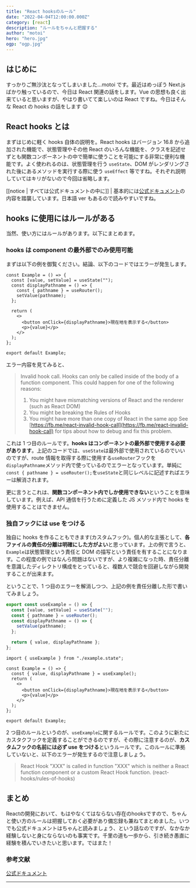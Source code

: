```yaml
---
title: "React hooksのルール"
date: "2022-04-04T12:00:00.000Z"
category: [react]
description: "ルールをちゃんと把握する"
author: "motoi"
hero: "hero.jpg"
ogp: "ogp.jpg"
---
```


## はじめに

すっかりご無沙汰となってしまいました…motoi です。最近はめっぽう Next.js ばかり触っているので、今日は React 関連の話をします。Vue の思想も良く出来ていると思いますが、やはり書いてて楽しいのは React ですね。今日はそんな React の hooks の話をします 😌

## React hooks とは

まずはじめに軽く hooks 自体の説明を。React hooks はバージョン 16.8 から追加された機能で、状態管理やその他 React のいろんな機能を、クラスを記述せずとも関数コンポーネントの中で簡単に使うことを可能にする非常に便利な機能です。よく使われるのは、状態管理を行う `useState`、DOM がレンダリングされた後にあるメソッドを実行する際に使う `useEffect` 等ですね。それぞれ説明していてはキリがないので今回は省略します。

[[notice | すべては公式ドキュメントの中に]]
| 基本的には[公式ドキュメント](https://ja.reactjs.org/docs/hooks-intro.html)の内容を踏襲しています。日本語 ver もあるので読みやすいですね。

## hooks に使用にはルールがある

当然、使い方にはルールがあります。以下にまとめます。

### hooks は component の最外部でのみ使用可能

まずは以下の例を御覧ください。結論、以下のコードではエラーが発生します。

```typescript:title=example.tsx
const Example = () => {
  const [value, setValue] = useState("");
  const displayPathname = () => {
    const { pathname } = useRouter();
    setValue(pathname);
  };

  return (
    <>
      <button onClick={displayPathname}>現在地を表示する</button>
      <p>{value}</p>
    </>
  );
};

export default Example;
```

エラー内容を見てみると、

> Invalid hook call. Hooks can only be called inside of the body of a function component. This could happen for one of the following reasons:
>
> 1. You might have mismatching versions of React and the renderer (such as React DOM)
> 2. You might be breaking the Rules of Hooks
> 3. You might have more than one copy of React in the same app
>    See [https://fb.me/react-invalid-hook-call](https://fb.me/react-invalid-hook-call) for tips about how to debug and fix this problem.

これは 1 つ目のルールです。**hooks はコンポーネントの最外部で使用する必要があります**。上記のコードでは、`useState`は最外部で使用されているのでいいのですが、route 情報を取得する際に使用する`useRouter`フックを`displayPathname`メソッド内で使っているのでエラーとなっています。単純に`const { pathname } = useRouter();`を`useState`と同じレベルに記述すればエラーは解消されます。

更に言うとこれは、**関数コンポーネント内でしか使用できない**ということを意味しています。例えば、API 通信を行うために定義した JS メソッド内で hooks を使用することはできません。

### 独自フックには use をつける

独自に hooks を作ることもできます(カスタムフック)。個人的な主張として、**各ファイルの責任の分離は明確にした方がよい**と思っています。上の例で言うと、`Example`は状態管理という責任と DOM の描写という責任を有することになります。この程度の例ではなんら問題はないですが、より複雑になった時、責任分離を意識したディレクトリ構成をとっていると、複数人で競合を回避しながら開発することが出来ます。

ということで、1 つ目のエラーを解消しつつ、上記の例を責任分離した形で書いてみましょう。

```typescript:title=example.state.ts
export const useExample = () => {
  const [value, setValue] = useState("");
  const { pathname } = useRouter();
  const displayPathname = () => {
    setValue(pathname);
  };

  return { value, displayPathname };
};
```

```typescript:title=example.tsx
import { useExample } from "./example.state";

const Example = () => {
  const { value, displayPathname } = useExample();
  return (
    <>
      <button onClick={displayPathname}>現在地を表示する</button>
      <p>{value}</p>
    </>
  );
};

export default Example;
```

2 つ目のルールというのが、`useExample`に関するルールです。このように新たにカスタクフックを定義することができるのですが、その際に注意するのが、**カスタムフックの名前には必ず use をつける**というルールです。このルールに準拠していないと、以下のエラーが発生するので注意しましょう。

> React Hook "XXX" is called in function "XXX" which is neither a React function component or a custom React Hook function. (react-hooks/rules-of-hooks)

## まとめ

Reactの開発において、もはやなくてはならない存在のhooksですので、ちゃんと使い方のルールは把握しておく必要があり備忘録も兼ねてまとめました。いつでも公式ドキュメントはちゃんと読みましょう、という話なのですが、なかなか経験しないと身にならないのも事実です。千里の道も一歩から、引き続き愚直に経験を積んでいきたいと思います。ではまた！

### 参考文献

[公式ドキュメント](https://ja.reactjs.org/docs/hooks-intro.html)

---
